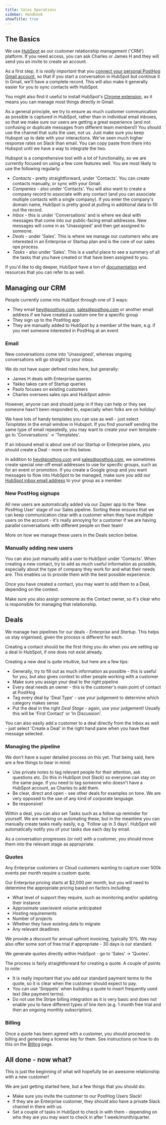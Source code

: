 ```yaml
---
title: Sales Operations
sidebar: Handbook
showTitle: true
---
```


## The Basics

We use [HubSpot](https://www.hubspot.com/) as our customer relationship management ('CRM') platform. If you need access, you can ask Charles or James H and they will send you an invite to create an account. 

As a first step, it is _really important_ that you [connect your personal PostHog Gmail account](https://app.hubspot.com/crm-settings-email/6958578/email/connectedEmails), so that if you start a conversation in HubSpot but continue it in Gmail, we'll have a complete record. This will also make it generally easier for you to sync contacts with HubSpot. 

You might also find it useful to install HubSpot's [Chrome extension](https://chrome.google.com/webstore/detail/hubspot-sales/oiiaigjnkhngdbnoookogelabohpglmd?hl=en), as it means you can manage most things directly in Gmail. 

As a general principle, we try to ensure as much customer communication as possible is captured in HubSpot, rather than in individual email inboxes, so that we make sure our users are getting a great experience (and not confusing or duplicate messages from different team members!) You should use the channel that suits the user, not us. Just make sure you keep Hubspot up to date with your interactions. We've seen much higher response rates on Slack than email. You can copy paste from there into Hubspot until we have a way to integrate the two.

Hubspot is a comprehensive tool with a lot of functionality, so we are currently focused on using a few core features well. You are most likely to use the following regularly:

- _Contacts_ - pretty straightforward, under 'Contacts'. You can create contacts manually, or sync with your Gmail. 
- _Companies_ - also under 'Contacts'. You will also want to create a company record to associate with any contact (and you can associate multiple contacts with a single company). If you enter the company's domain name, HubSpot is pretty good at pulling in additional data to fill out the record. 
- _Inbox_ - this is under 'Conversations' and is where we deal with messages that come into our public-facing email addresses. New messages will come in as 'Unassigned' and then get assigned to someone.
- _Deals_ - under 'Sales'. This is where we manage our customers who are interested in an Enterprise or Startup plan and is the core of our sales ops process. 
- _Tasks_ - also under 'Sales'. This is a useful place to see a summary of all the tasks that you have created or that have been assigned to you. 

If you'd like to dig deeper, HubSpot have a ton of [documentation](https://knowledge.hubspot.com/) and resources that you can refer to as well.

## Managing our CRM

People currently come into HubSpot through one of 3 ways:
- They email hey@posthog.com, sales@posthog.com or another email address if we have created a custom one for a specific group
- They sign up to the PostHog app
- They are manually added to HubSpot by a member of the team, e.g. if you met someone interested in PostHog at an event

### Email

New conversations come into 'Unassigned', whereas ongoing conversations will go straight to your inbox.

We do not have super defined roles here, but generally:
- James H deals with Enterprise queries
- Yakko takes care of Startup queries
- Paolo focuses on existing customers
- Charles oversees sales ops and HubSpot admin

However, anyone can and should jump in if they can help or they see someone hasn't been responded to, especially when folks are on holiday!

We have lots of handy templates you can use as well - just select _Templates_ in the email window in Hubspot. If you find yourself sending the same type of email repeatedly, you may want to create your own template - go to 'Conversations' -> 'Templates'.

If an inbound email is about one of our Startup or Enterprise plans, you should create a Deal - more on this below. 

In addition to hey@posthog.com and sales@posthog.com, we sometimes create special one-off email addresses to use for specific groups, such as for an event or promotion. If you create a Google group and you want messages to flow into HubSpot to be managed, make sure you add our [HubSpot inbox email address](hello-1@posthoginc.hs-inbox.com) to your group as a member.

### New PostHog signups

All new users are automatically added via our Zapier app to the 'New PostHog User' stage of our Sales pipeline. Sorting these ensures that we can keep communication clear with a customer when they have multiple users on the account - it's really annoying for a customer if we are having parallel conversations with different people on their team!

More on how we manage these users in the Deals section below. 

### Manually adding new users

You can also just manually add a user to HubSpot under 'Contacts'. When creating a new contact, try to add as much useful information as possible, especially about the type of company they work for and what their needs are. This enables us to provide them with the best possible experience. 

Once you have created a contact, you may want to add them to a Deal, depending on the context. 

Make sure you also assign someone as the Contact owner, so it's clear who is responsible for managing that relationship.

## Deals

We manage two pipelines for our deals - _Enterprise_ and _Startup_. This helps us stay organised, given the process is different for each.

Creating a contact should be the first thing you do when you are setting up a deal in HubSpot, if one does not exist already.

Creating a new deal is quite intuitive, but here are a few tips:
- Generally, try to fill out as much information as possible - this is useful for you, but also gives context to other people working with a customer
- Make sure you assign your deal to the right pipeline 
- Every deal needs an owner - this is the customer's main point of contact at PostHog
- Tag every deal by 'Deal Type' - use your judgement to determine which category makes sense
- Put the deal in the right _Deal Stage_ - again, use your judgement! Usually this will be 'First Contact' or 'In Discussion'. 

You can also easily add a customer to a deal directly from the Inbox as well - just select 'Create a Deal' in the right hand pane when you have their message selected. 

### Managing the pipeline

We don't have a super detailed process on this yet. That being said, here are a few things to bear in mind:
- Use private notes to tag relevant people for their attention, ask questions etc. Do this in HubSpot (not Slack) so everyone can stay on the same page. If you need to tag someone who doesn't have a HubSpot account, as Charles to add them. 
- Be clear, direct and open - see other deals for examples on tone. We are very opposed to the use of any kind of corporate language.  
- Be responsive! 

Within a deal, you can also set Tasks such as a follow up reminder for yourself. We are working on automating these, but in the meantime you can manually create tasks really easily, e.g. 'Follow up in 3 days'. HubSpot will automatically notify you of your tasks due each day by email.

As a conversation progresses (or not) with a customer, you should move them into the relevant stage as appropriate. 

### Quotes

Any Enterprise customers or Cloud customers wanting to capture over 500k events per month require a custom quote. 

Our Enterprise pricing starts at $2,000 per month, but you will need to determine the appropriate pricing based on factors including:
- What level of support they require, such as monitoring and/or updating their instance
- Approximate user/event volume anticipated
- Hosting requirements
- Number of projects
- Whether they have existing data to migrate
- Any relevant deadlines

We provide a discount for annual upfront invoicing, typically 10%. We may also offer some sort of free trial if appropriate - 30 days is our standard. 

We generate quotes directly within HubSpot - go to 'Sales' -> 'Quotes'. 

The process is fairly straightforward for creating a quote. A couple of points to note:

- It is really important that you add our standard payment terms to the quote, so it is clear when the customer should expect to pay.
- You can use 'Snippets' when building a quote to insert frequently used text (like payment terms). 
- Do not use the Stripe billing integration as it is very basic and does not enable you to have different types of line item (e.g. 1 month free trial and then an ongoing monthly subscription). 

### Billing

Once a quote has been agreed with a customer, you should proceed to billing and generating a license key for them. See instructions on how to do this on the [Billing](/handbook/growth/billing) page.

## All done - now what?

This is just the beginning of what will hopefully be an awesome relationship with a new customer!

We are just getting started here, but a few things that you should do:
- Make sure you invite the customer to our PostHog Users Slack!
- If they are an Enterprise customer, they should also have a private Slack channel in there with us.
- Set a couple of tasks in HubSpot to check in with them - depending on who they are you may want to check in after 1 week/month/quarter.
